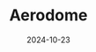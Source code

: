 ---  
layout: startup_page  
title: "Aerodome"  
id: "aerodome.com"  
permalink: "/aerodomeaerodome.com10232024/"  
website: "https://www.aerodome.com/"  
funding_round: ""  
funding_amount: "$28M"  
investors: "Andreessen Horowitz"  
about: "Aerodome developed technology to power drones for first responders, aiming to automate drone deployment for faster scene assessment in emergency situations. Their technology allows drones to autonomously take off and survey a scene upon receiving a 911 call, providing crucial information to police before they arrive."  
markets: "Public Safety, Drones, Law Enforcement, Aerospace, Military"  
hq: "New York, New York, United States"  
founded_year: "2023"  
linkedin: "https://www.linkedin.com/company/aerodomeus"  
twitter: "https://twitter.com/FlyAerodome"  
instagram: ""  
facebook: ""  
crunchbase: "https://www.crunchbase.com/organization/aerodome"  
pitchbook: "https://pitchbook.com/profiles/company/528907-51"  

date_display: "23-Oct-2024"  
date: "2024-10-23"

# SEO Optimization  
meta_title: "Aerodome -  Funding ($28M)"  
meta_description: "Aerodome, Aerodome developed technology to power drones for first responders, aiming to automate drone deployment for faster scene assessment in emergency situa..."  
meta_keywords: "Aerodome, Public Safety, Drones, Law Enforcement, Aerospace, Military,  funding"  
canonical_url: "https://startup.projectstartups.com/aerodomeaerodome.com10232024/"  
---